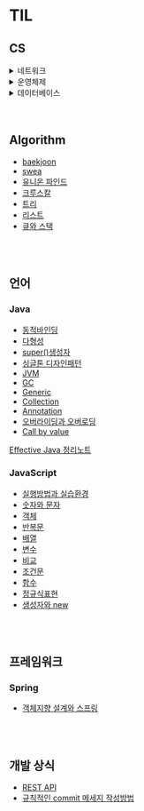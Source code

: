 # TIL

## CS
<details>
  <summary>네트워크</summary>
  <div mardown="1">
    
- [네트워크란?](https://github.com/gandi0330/TIL/blob/main/Network/%EB%84%A4%ED%8A%B8%EC%9B%8C%ED%81%AC%EB%9E%80%3F.md)
- [네트워크 모델](https://github.com/gandi0330/TIL/blob/main/Network/%EB%84%A4%ED%8A%B8%EC%9B%8C%ED%81%AC%20%EB%AA%A8%EB%8D%B8.md)
- [Http 프로토콜](https://github.com/gandi0330/TIL/blob/main/Network/Http%20Protocol.md)
- [TCP 프로토콜](https://github.com/gandi0330/TIL/blob/main/Network/TCP%203-way-handshake%2C%204-way-handshake.md)
- [TCP와 UDP 차이](https://github.com/gandi0330/TIL/blob/main/Network/TCP%EC%99%80%20UDP%20%EC%B0%A8%EC%9D%B4.md)
- [HTTP와 HTTPS 차이](https://github.com/gandi0330/TIL/blob/main/Network/HTTP%EC%99%80%20HTTPS%EC%9D%98%20%EC%B0%A8%EC%9D%B4%EC%A0%90.md)
- [DNS Round Robin](https://github.com/gandi0330/TIL/blob/main/Network/DNS%20Round%20Robin%20%EA%B0%9C%EB%85%90%EA%B3%BC%20%EC%9E%A5%EB%8B%A8%EC%A0%90.md)
- [OSI 7계층](https://github.com/gandi0330/TIL/blob/main/Network/OSI%207%EA%B3%84%EC%B8%B5.md)
  </div>
</details>

<details>
  <summary>운영체제</summary>
  <div mardown="1">
    
- [프로세스와 스레드의 차이](https://github.com/gandi0330/TIL/blob/main/OS/%ED%94%84%EB%A1%9C%EC%84%B8%EC%8A%A4%EC%99%80%20%EC%8A%A4%EB%A0%88%EB%93%9C%EC%9D%98%20%EC%B0%A8%EC%9D%B4.md)
- [스케줄러의 종류](https://github.com/gandi0330/TIL/blob/main/OS/%EC%8A%A4%EC%BC%80%EC%A4%84%EB%9F%AC%EC%9D%98%20%EC%A2%85%EB%A5%98.md)
- [Cpu 스케줄링](https://github.com/gandi0330/TIL/blob/main/OS/CPU%20%EC%8A%A4%EC%BC%80%EC%A4%84%EB%A7%81.md)
- [동기와 비동기의 차이](https://github.com/gandi0330/TIL/blob/main/OS/%EB%8F%99%EA%B8%B0%EC%99%80%20%EB%B9%84%EB%8F%99%EA%B8%B0%EC%9D%98%20%EC%B0%A8%EC%9D%B4.md)
    </div>
  </details>

<details>
  <summary>데이터베이스</summary>
  <div mardown="1">
    
- [데이터 모델의 이해](https://github.com/gandi0330/TIL/blob/main/Database/%EB%8D%B0%EC%9D%B4%ED%84%B0%20%EB%AA%A8%EB%8D%B8%EC%9D%98%20%EC%9D%B4%ED%95%B4.md)
- [엔터티](https://github.com/gandi0330/TIL/blob/main/Database/%EC%97%94%ED%84%B0%ED%8B%B0.md)
- [속성](https://github.com/gandi0330/TIL/blob/main/Database/%EC%86%8D%EC%84%B1.md)
- [관계](https://github.com/gandi0330/TIL/blob/main/Database/%EA%B4%80%EA%B3%84.md)
- [식별자](https://github.com/gandi0330/TIL/blob/main/Database/%EC%8B%9D%EB%B3%84%EC%9E%90.md)
- [정규화](https://github.com/gandi0330/TIL/blob/main/Database/%EC%A0%95%EA%B7%9C%ED%99%94.md)
- [반정규화](https://github.com/gandi0330/TIL/blob/main/Database/%EB%B0%98%EC%A0%95%EA%B7%9C%ED%99%94.md)
- [트랜잭션](https://github.com/gandi0330/TIL/blob/main/Database/%ED%8A%B8%EB%9E%9C%EC%9E%AD%EC%85%98.md)
- [JDBC](https://github.com/gandi0330/TIL/blob/main/Database/JDBC.md)
- [NoSQL](https://github.com/gandi0330/TIL/blob/main/Database/NoSQL.md)
    </div>
  </details>



<br>
<br>

##  Algorithm
- [baekjoon](https://github.com/gandi0330/TIL/tree/main/Algorithm/Baekjoon)
- [swea](https://github.com/gandi0330/TIL/tree/main/Algorithm/SWEA)
- [유니온 파인드](https://github.com/gandi0330/TIL/blob/main/Algorithm/Data%20Structure/%EC%9C%A0%EB%8B%88%EC%98%A8%20%ED%8C%8C%EC%9D%B8%EB%93%9C.md)
- [크루스칼](https://github.com/gandi0330/TIL/blob/main/Algorithm/Data%20Structure/%ED%81%AC%EB%A3%A8%EC%8A%A4%EC%B9%BC.md)
- [트리](https://github.com/gandi0330/TIL/blob/main/Algorithm/Data%20Structure/%ED%8A%B8%EB%A6%AC.md)
- [리스트](https://github.com/gandi0330/TIL/blob/main/Algorithm/Data%20Structure/%EB%A6%AC%EC%8A%A4%ED%8A%B8.md)
- [큐와 스택](https://github.com/gandi0330/TIL/blob/main/Algorithm/Data%20Structure/%ED%81%90%EC%99%80%20%EC%8A%A4%ED%83%9D.md)

<br>
<br>

## 언어

### Java
- [동적바인딩](https://github.com/gandi0330/TIL/blob/main/Java/%EB%8F%99%EC%A0%81%EB%B0%94%EC%9D%B8%EB%94%A9.md)
- [다형성](https://github.com/gandi0330/TIL/blob/main/Java/%EB%8B%A4%ED%98%95%EC%84%B1.md)
- [super()생성자](https://github.com/gandi0330/TIL/blob/main/Java/super()%20%EC%83%9D%EC%84%B1%EC%9E%90.md)
- [싱글톤 디자인패턴](https://github.com/gandi0330/TIL/blob/main/Java/Singleton%20%EB%94%94%EC%9E%90%EC%9D%B8%20%ED%8C%A8%ED%84%B4.md)
- [JVM](https://github.com/gandi0330/TIL/blob/main/Java/JVM.md)
- [GC](https://github.com/gandi0330/TIL/blob/main/Java/GC.md)
- [Generic](https://github.com/gandi0330/TIL/blob/main/Java/Generic.md)
- [Collection](https://github.com/gandi0330/TIL/blob/main/Java/Collection.md)
- [Annotation](https://github.com/gandi0330/TIL/blob/main/Java/Annotation.md)
- [오버라이딩과 오버로딩](https://github.com/gandi0330/TIL/blob/main/Java/%EC%98%A4%EB%B2%84%EB%9D%BC%EC%9D%B4%EB%94%A9%EA%B3%BC%20%EC%98%A4%EB%B2%84%EB%A1%9C%EB%94%A9.md)
- [Call by value](https://github.com/gandi0330/TIL/blob/main/Java/Call%20by%20value.md)

[Effective Java 정리노트](https://github.com/gandi0330/Effective-Java-3E-Readingnotes)

### JavaScript
- [실행방법과 실습환경](https://github.com/gandi0330/TIL/blob/main/JavaScript/%EC%83%9D%ED%99%9C%EC%BD%94%EB%94%A9/%EC%8B%A4%ED%96%89%EB%B0%A9%EB%B2%95%EA%B3%BC%20%EC%8B%A4%EC%8A%B5%ED%99%98%EA%B2%BD.md)
- [숫자와 문자](https://github.com/gandi0330/TIL/blob/main/JavaScript/%EC%83%9D%ED%99%9C%EC%BD%94%EB%94%A9/%EC%88%AB%EC%9E%90%EC%99%80%20%EB%AC%B8%EC%9E%90.md)
- [객체](https://github.com/gandi0330/TIL/blob/main/JavaScript/%EC%83%9D%ED%99%9C%EC%BD%94%EB%94%A9/%EA%B0%9D%EC%B2%B4.md)
- [반복문](https://github.com/gandi0330/TIL/blob/main/JavaScript/%EC%83%9D%ED%99%9C%EC%BD%94%EB%94%A9/%EB%B0%98%EB%B3%B5%EB%AC%B8.md)
- [배열](https://github.com/gandi0330/TIL/blob/main/JavaScript/%EC%83%9D%ED%99%9C%EC%BD%94%EB%94%A9/%EB%B0%B0%EC%97%B4.md)
- [변수](https://github.com/gandi0330/TIL/blob/main/JavaScript/%EC%83%9D%ED%99%9C%EC%BD%94%EB%94%A9/%EB%B3%80%EC%88%98.md)
- [비교](https://github.com/gandi0330/TIL/blob/main/JavaScript/%EC%83%9D%ED%99%9C%EC%BD%94%EB%94%A9/%EB%B9%84%EA%B5%90.md)
- [조건문](https://github.com/gandi0330/TIL/blob/main/JavaScript/%EC%83%9D%ED%99%9C%EC%BD%94%EB%94%A9/%EC%A1%B0%EA%B1%B4%EB%AC%B8.md)
- [함수](https://github.com/gandi0330/TIL/blob/main/JavaScript/%EC%83%9D%ED%99%9C%EC%BD%94%EB%94%A9/%ED%95%A8%EC%88%98.md)
- [정규식표현](https://github.com/gandi0330/TIL/blob/main/JavaScript/%EC%83%9D%ED%99%9C%EC%BD%94%EB%94%A9/%EC%A0%95%EA%B7%9C%EC%8B%9D%ED%91%9C%ED%98%84.md)
- [생성자와 new](https://github.com/gandi0330/TIL/blob/main/JavaScript/%EC%83%9D%ED%99%9C%EC%BD%94%EB%94%A9/%EC%83%9D%EC%84%B1%EC%9E%90%EC%99%80%20new.md)

<br>
<br>

## 프레임워크

### Spring
- [객체지향 설계와 스프링](https://github.com/gandi0330/TIL/blob/main/Spring/%EA%B0%9D%EC%B2%B4%EC%A7%80%ED%96%A5%20%EC%84%A4%EA%B3%84%EC%99%80%20%EC%8A%A4%ED%94%84%EB%A7%81.md)

<br>
<br>


## 개발 상식

- [REST API](https://github.com/gandi0330/TIL/blob/main/Web%20%EA%B0%9C%EB%B0%9C%EC%83%81%EC%8B%9D/REST%20API.md)
- [규칙적인 commit 메세지 작성방법](https://github.com/gandi0330/TIL/blob/main/Git/%EA%B7%9C%EC%B9%99%EC%A0%81%EC%9D%B8%20commit%20%EB%A9%94%EC%84%B8%EC%A7%80%20%EC%9E%91%EC%84%B1%EB%B0%A9%EB%B2%95.md)
